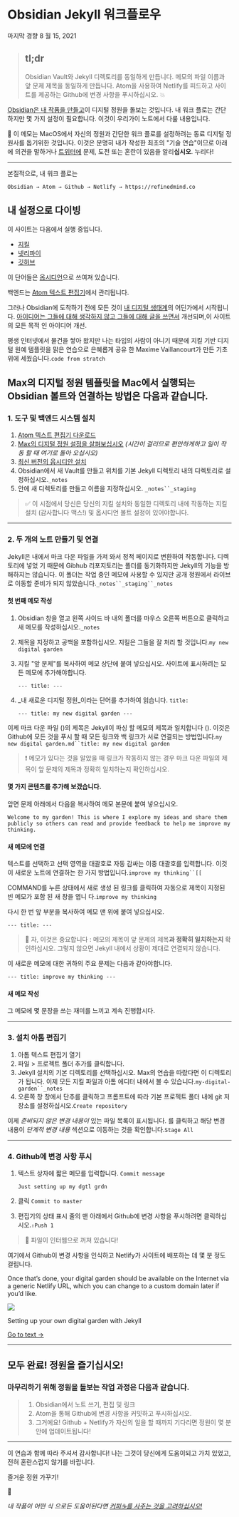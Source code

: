 # Obsidian Jekyll 워크플로우

마지막 경향 8 월 15, 2021

> ## tl;dr
> 
> Obsidian Vault와 Jekyll 디렉토리를 동일하게 만듭니다. 메모의 파일 이름과 앞 문제 제목을 동일하게 만듭니다. Atom을 사용하여 Netlify를 피드하고 사이트를 제공하는 Github에 변경 사항을 푸시하십시오. 💥

[Obsidian은 내 작품을 만들고](https://refinedmind.co/obsidian-is-for-building-my-body-of-work)이 디지털 정원을 돌보는 것입니다. 내 워크 플로는 간단하지만 몇 가지 설정이 필요합니다. 이것이 우리가이 노트에서 다룰 내용입니다.

🌱 이 메모는 MacOS에서 자신의 정원과 간단한 워크 플로를 설정하려는 동료 디지털 정원사를 돕기위한 것입니다. 이것은 분명히 내가 작성한 최초의 "기술 연습"이므로 아래에 의견을 말하거나 [트위터에](https://twitter.com/miketnnnbm) 문제, 도전 또는 혼란이 있음을 알리**십시오**. 누리다!

---

본질적으로, 내 워크 플로는

```
Obsidian → Atom → Github → Netlify → https://refinedmind.co
```

## 내 설정으로 다이빙

이 사이트는 다음에서 실행 중입니다.

-   [지킬](https://jekyllrb.com/)
-   [넷리파이](https://www.netlify.com/)
-   [깃허브](https://www.github.com/)

이 단어들은 [옵시디언](https://obsidian.md/)으로 쓰여져 있습니다.

백엔드는 [Atom 텍스트 편집기](https://atom.io/)에서 관리됩니다.

그러나 Obsidian에 도착하기 전에 모든 것이 [내 디지털 생태계](https://refinedmind.co/my-digital-ecosystem)의 어딘가에서 시작됩니다. [아이디어는 그들에 대해 생각하지 않고 그들에 대해 글을 쓰면서](https://refinedmind.co/ideas-improve-by-writing-about-them-not-by-thinking-about-them) 개선되며,이 사이트의 모든 목적 인 아이디어 개선.

평생 인터넷에서 물건을 쌓아 왔지만 나는 타입의 사람이 아니기 때문에 지킬 기반 디지털 원예 템플릿을 맑은 연습으로 은혜롭게 공유 한 Maxime Vaillancourt가 만든 기초 위에 세웠습니다.`code from stratch`

## Max의 디지털 정원 템플릿을 Mac에서 실행되는 Obsidian 볼트와 연결하는 방법은 다음과 같습니다.

### 1. 도구 및 백엔드 시스템 설치

1.  [Atom 텍스트 편집기 다운로드](https://atom.io/)
2.  [Max의 디지털 정원 설정을 살펴보십시오](https://maximevaillancourt.com/blog/setting-up-your-own-digital-garden-with-jekyll) _(시간이 걸리므로 편안하게하고 일이 작동 할 때 여기로 돌아 오십시오)_
3.  [최신 버전의 옵시디안 설치](https://obsidian.md/)
4.  Obsidian에서 새 Vault를 만들고 위치를 기본 Jekyll 디렉토리 내의 디렉토리로 설정하십시오.`_notes`
5.  안에 새 디렉토리를 만들고 이름을 지정하십시오. `_notes``_staging`

> ✅ 이 시점에서 당신은 당신의 지킬 설치와 동일한 디렉토리 내에 작동하는 지킬 설치 (감사합니다 맥스!) 및 옵시디언 볼트 설정이 있어야합니다.

---

### 2. 두 개의 노트 만들기 및 연결

Jekyll은 내에서 마크 다운 파일을 가져 와서 정적 페이지로 변환하여 작동합니다. 디렉토리에 넣었 기 때문에 Gibhub 리포지토리는 폴더를 동기화하지만 Jekyll의 기능을 방해하지는 않습니다. 이 폴더는 작업 중인 메모에 사용할 수 있지만 공개 정원에서 라이브로 이동할 준비가 되지 않았습니다.`_notes``_staging``_notes`

#### 첫 번째 메모 작성

1.  Obsidian 창을 열고 왼쪽 사이드 바 내의 폴더를 마우스 오른쪽 버튼으로 클릭하고 새 메모를 작성하십시오.`_notes`
2.  제목을 지정하고 공백을 포함하십시오. 지킬은 그들을 잘 처리 할 것입니다.`my new digital garden`
3.  지킬 "앞 문제"를 복사하여 메모 상단에 붙여 넣으십시오. 사이트에 표시하려는 모든 메모에 추가해야합니다.
    
    ```
    --- title: ---
    ```
    
4.  _내 새로운 디지털 정원_이라는 단어를 추가하여 읽습니다. `title:`
    
    ```
    --- title: my new digital garden ---
    ```
    

이제 마크 다운 파일 ()의 제목은 Jekyll이 파싱 할 메모의 제목과 일치합니다 (). 이것은 Github에 모든 것을 푸시 할 때 모든 링크와 백 링크가 서로 연결되는 방법입니다.`my new digital garden.md``title: my new digital garden`

> ❗️ 메모가 있다는 것을 알았을 때 링크가 작동하지 않는 경우 마크 다운 파일의 제목이 앞 문제의 제목과 정확히 일치하는지 확인하십시오.

#### 몇 가지 콘텐츠를 추가해 보겠습니다.

앞면 문제 아래에서 다음을 복사하여 메모 본문에 붙여 넣으십시오.

```
Welcome to my garden! This is where I explore my ideas and share them publicly so others can read and provide feedback to help me improve my thinking.
```

#### 새 메모에 연결

텍스트를 선택하고 선택 영역을 대괄호로 자동 감싸는 이중 대괄호를 입력합니다. 이것이 새로운 노트에 연결하는 한 가지 방법입니다.`improve my thinking``[[`

COMMAND를 누른 상태에서 새로 생성 된 링크를 클릭하여 자동으로 제목이 지정된 빈 메모가 포함 된 새 창을 엽니 다.`improve my thinking`

다시 한 번 앞 부분을 복사하여 메모 맨 위에 붙여 넣으십시오.

```
--- title: ---
```

> 🚨 자, 이것은 중요합니다 : 메모의 제목이 앞 문제의 제목**과 정확히 일치하는지** 확인하십시오. 그렇지 않으면 Jekyll 내에서 상황이 제대로 연결되지 않습니다.

이 새로운 메모에 대한 귀하의 주요 문제는 다음과 같아야합니다.

```
--- title: improve my thinking ---
```

#### 새 메모 작성

그 메모에 몇 문장을 쓰는 재미를 느끼고 계속 진행합시다.

---

### 3. 설치 아톰 편집기

1.  아톰 텍스트 편집기 열기
2.  파일 > 프로젝트 폴더 추가를 클릭합니다.
3.  Jekyll 설치의 기본 디렉토리를 선택하십시오. Max의 연습을 따랐다면 이 디렉토리가 됩니다. 이제 모든 지킬 파일과 아톰 에디터 내에서 볼 수 있습니다.`my-digital-garden``_notes`
4.  오른쪽 창 창에서 단추를 클릭하고 프롬프트에 따라 기본 프로젝트 폴더 내에 git 저장소를 설정하십시오.`Create repository`

이제 _준비되지 않은 변경 내용이_ 있는 파일 목록이 표시됩니다. 를 클릭하고 해당 변경 내용이 _단계적 변경 내용_ 섹션으로 이동하는 것을 확인합니다.`Stage All`

---

### 4. Github에 변경 사항 푸시

1.  텍스트 상자에 짧은 메모를 입력합니다. `Commit message`
    
    ```
    Just setting up my dgtl grdn
    ```
    
2.  클릭 `Commit to master`
3.  편집기의 상태 표시 줄의 맨 아래에서 Github에 변경 사항을 푸시하려면 클릭하십시오.`⇧Push 1`

> 💾 파일이 인터웹으로 꺼져 있습니다!

여기에서 Github이 변경 사항을 인식하고 Netlify가 사이트에 배포하는 데 몇 분 정도 걸립니다.

Once that’s done, your digital garden should be available on the Internet via a generic Netlify URL, which you can change to a custom domain later if you’d like.

![](https://s2.googleusercontent.com/s2/favicons?domain_url=https://maximevaillancourt.com/blog/setting-up-your-own-digital-garden-with-jekyll&sz=64)

Setting up your own digital garden with Jekyll

[Go to text →](https://maximevaillancourt.com/blog/setting-up-your-own-digital-garden-with-jekyll)

---

## 모두 완료! 정원을 즐기십시오!

### 마무리하기 위해 정원을 돌보는 작업 과정은 다음과 같습니다.

> 1.  Obsidian에서 노트 쓰기, 편집 및 링크
> 2.  Atom을 통해 Github에 변경 사항을 커밋하고 푸시하십시오.
> 3.  그거에요! Github + Netlify가 자신의 일을 할 때까지 기다리면 정원이 몇 분 안에 업데이트됩니다!

---

이 연습과 함께 따라 주셔서 감사합니다! 나는 그것이 당신에게 도움이되고 가치 있었고, 전혀 혼란스럽지 않기를 바랍니다.

즐거운 정원 가꾸기!

🌱

_내 작품이 어떤 식 으로든 도움이된다면 [커피☕를 사주는 것을 고려하십시오!](https://www.buymeacoffee.com/miketannenbaum)_